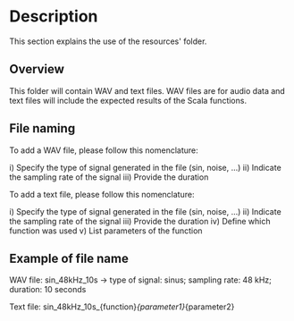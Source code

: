 Description
===========

This section explains the use of the resources' folder.

Overview
--------

This folder will contain WAV and text files. WAV files are for audio data and text files will include the expected results of the Scala functions.

File naming
-----------

To add a WAV file, please follow this nomenclature:

i) Specify the type of signal generated in the file (sin, noise, ...)
ii) Indicate the sampling rate of the signal
iii) Provide the duration



To add a text file, please follow this nomenclature:

i) Specify the type of signal generated in the file (sin, noise, ...)
ii) Indicate the sampling rate of the signal
iii) Provide the duration
iv) Define which function was used
v) List parameters of the function


Example of file name
---------------------
WAV file:
sin_48kHz_10s  -> type of signal: sinus; sampling rate: 48 kHz; duration: 10 seconds

Text file:
sin_48kHz_10s_{function}_{parameter1}_{parameter2}

